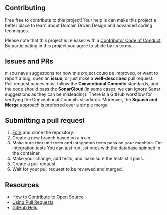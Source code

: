 ## Contributing

[fork]: /fork
[pr]: /compare
[style]: https://standardjs.com/
[code-of-conduct]: CODE_OF_CONDUCT.md

Free free to contribute to this project! Your help is can make this project a better place to learn about Domain Driven Design and advanced coding techniques.

Please note that this project is released with a [Contributor Code of Conduct][code-of-conduct]. By participating in this project you agree to abide by its terms.

## Issues and PRs

If You have suggestions for how this project could be improved, or want to report a bug, open an **issue**, or just make a **well-described** pull request. 
Pull request names must follow the **Conventional Commits** standards, and the code should pass the **SonarCloud** (in some cases, we can ignore Sonar suggestions as they can be misleading). 
There is a GitHub workflow for verifying the Conventional Commits standards. Moreover, the **Squash and Merge** approach is preferred over a simple merge.

## Submitting a pull request

1. [Fork][fork] and clone the repository.
2. Create a new branch based on a main.
3. Make sure that unit tests and integration tests pass on your machine. For integration tests You can just run just ones with the database spinned in the container.
4. Make your change, add tests, and make sure the tests still pass.
6. Create a pull request.
7. Wait for your pull request to be reviewed and merged.

## Resources

- [How to Contribute to Open Source](https://opensource.guide/how-to-contribute/)
- [Using Pull Requests](https://help.github.com/articles/about-pull-requests/)
- [GitHub Help](https://help.github.com)
